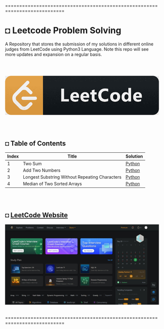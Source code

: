 ===========================================================================
# ◘ Leetcode Problem Solving
A Repository that stores the submission of my solutions in different online judges from LeetCode using Python3 Language. Note this repo will see more updates and expansion on a regular basis.

</br></br>

![alt text](https://github.com/shahriar-rahman/Leetcode-Problem-Solving/blob/main/img/LeetCodeLogo.png)

</br></br>

## ◘ Table of Contents
| Index | Title | Solution |
|--|--|--|
| 1 | Two Sum | [Python](https://github.com/shahriar-rahman/Leetcode-Problem-Solving/blob/main/src/1_Two_Sum.py) |
| 2 | Add Two Numbers | [Python](https://github.com/shahriar-rahman/Leetcode-Problem-Solving/blob/main/src/2_Add_Two_Numbers.py) |
| 3 | Longest Substring Without Repeating Characters | [Python](https://github.com/shahriar-rahman/Leetcode-Problem-Solving/blob/main/src/3_Longest_Substring_Without_Repeating_Characters.py)
| 4 | Median of Two Sorted Arrays | [Python](https://github.com/shahriar-rahman/Leetcode-Problem-Solving/blob/main/src/4.%20Median%20of%20Two%20Sorted%20Arrays.py) |

</br></br>

## ◘ [LeetCode Website](https://leetcode.com/problemset/all/)
![alt text](https://github.com/shahriar-rahman/Leetcode-Problem-Solving/blob/main/img/leetcode_website.JPG)

</br>
===========================================================================
